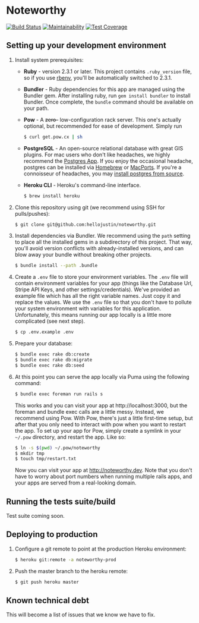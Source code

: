 # Noteworthy

[![Build Status](https://travis-ci.org/hellojustin/noteworthy.svg?branch=master)](https://travis-ci.org/hellojustin/noteworthy)
[![Maintainability](https://api.codeclimate.com/v1/badges/b65f56a6c8176757d677/maintainability)](https://codeclimate.com/github/hellojustin/noteworthy/maintainability)
[![Test Coverage](https://api.codeclimate.com/v1/badges/b65f56a6c8176757d677/test_coverage)](https://codeclimate.com/github/hellojustin/noteworthy/test_coverage)

## Setting up your development environment

1.  Install system prerequisites:
    * **Ruby** - version 2.3.1 or later. This project contains `.ruby_version`
      file, so if you use [rbenv](https://github.com/rbenv/rbenv), you'll be
      automatically switched to 2.3.1.

    * **Bundler** - Ruby dependencies for this app are managed using the Bundler
      gem. After installing ruby, run `gem install bundler` to install Bundler.
      Once complete, the `bundle` command should be available on your path.

    * **Pow** - A ~~zero-~~ low-configuration rack server. This one's actually
      optional, but recommended for ease of development. Simply run
      ``` sh
      $ curl get.pow.cx | sh
      ```
    * **PostgreSQL** - An open-source relational database with great GIS plugins.
      For mac users who don't like headaches, we highly recommend the
      [Postgres App](http://postgresapp.com/). If you enjoy the occasional
      headache, postgres can be installed via
      [Homebrew](http://exponential.io/blog/2015/02/21/install-postgresql-on-mac-os-x-via-brew/) or
      [MacPorts](https://github.com/codeforamerica/ohana-api/wiki/Installing-PostgreSQL-with-MacPorts-on-OS-X).
      If you're a connoisseur of headaches, you may [install postgres from source](https://www.postgresql.org/docs/9.1/static/installation.html).

    * **Heroku CLI** - Heroku's command-line interface.
      ```sh
      $ brew install heroku
      ```

1.  Clone this repository using git (we recommend using SSH for pulls/pushes):
    ``` sh
    $ git clone git@github.com:hellojustin/noteworthy.git
    ```

1.  Install dependencies via Bundler. We recommend using the `path` setting to
    place all the installed gems in a subdirectory of this project. That way,
    you'll avoid version conflicts with already-installed versions, and can
    blow away your bundle without breaking other projects.
    ``` sh
    $ bundle install --path .bundle
    ```

1.  Create a `.env` file to store your environment variables. The `.env` file will
    contain environment variables for your app (things like the Database Url,
    Stripe API Keys, and other settings/credentials). We've provided an example
    file which has all the right variable names. Just copy it and replace the
    values. We use the `.env` file so that you don't have to pollute your
    system environment with variables for this application. Unfortunately, this
    means running our app locally is a little more complicated (see next step).
    ``` sh
    $ cp .env.example .env
    ```

1.  Prepare your database:
    ``` sh
    $ bundle exec rake db:create
    $ bundle exec rake db:migrate
    $ bundle exec rake db:seed
    ```

1.  At this point you can serve the app locally via Puma using the following
    command:
    ``` sh
    $ bundle exec foreman run rails s
    ```
    This works and you can visit your app at http://localhost:3000, but the
    foreman and bundle exec calls are a little messy. Instead, we recommend
    using Pow. With Pow, there's just a little first-time setup, but after that
    you only need to interact with pow when you want to restart the app. To set
    up your app for Pow, simply create a symlink in your `~/.pow` directory, and
    restart the app. Like so:
    ``` sh
    $ ln -s $(pwd) ~/.pow/noteworthy
    $ mkdir tmp
    $ touch tmp/restart.txt
    ```
    Now you can visit your app at http://noteworthy.dev. Note that you
    don't have to worry about port numbers when running multiple rails apps, and
    your apps are served from a real-looking domain.

## Running the tests suite/build

Test suite coming soon.

## Deploying to production

1.  Configure a git remote to point at the production Heroku environment:
    ``` sh
    $ heroku git:remote -a noteworthy-prod
    ```

1.  Push the master branch to the heroku remote:
    ``` sh
    $ git push heroku master
    ```

## Known technical debt

This will become a list of issues that we know we have to fix.
